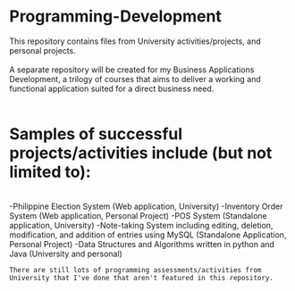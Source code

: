 # Programming-Development
This repository contains files from University activities/projects, and personal projects. <br><br>
A separate repository will be created for my Business Applications Development, a trilogy of courses that aims to deliver a working and functional application suited for a direct business need. <br><br>

<h1> Samples of successful projects/activities include (but not limited to): </h1> <br>
    -Philippine Election System (Web application, University)
    -Inventory Order System (Web application, Personal Project) 
    -POS System (Standalone application, University) 
    -Note-taking System including editing, deletion, modification, and addition of entries using MySQL (Standalone Application, Personal Project)
    -Data Structures and Algorithms written in python and Java (University and personal) 

    There are still lots of programming assessments/activities from University that I've done that aren't featured in this repository.

